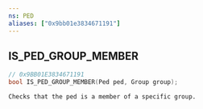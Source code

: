 ```yaml
---
ns: PED
aliases: ["0x9bb01e3834671191"]
---
```

## IS_PED_GROUP_MEMBER

```c
// 0x9BB01E3834671191
bool IS_PED_GROUP_MEMBER(Ped ped, Group group);
```

```
Checks that the ped is a member of a specific group.
```
